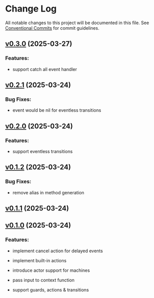# Change Log

All notable changes to this project will be documented in this file.
See [Conventional Commits](Https://conventionalcommits.org) for commit guidelines.

<!-- changelog -->

## [v0.3.0](https://github.com/heywhy/xfsm/compare/v0.2.1...v0.3.0) (2025-03-27)




### Features:

* support catch all event handler

## [v0.2.1](https://github.com/heywhy/xfsm/compare/v0.2.0...v0.2.1) (2025-03-24)




### Bug Fixes:

* event would be nil for eventless transitions

## [v0.2.0](https://github.com/heywhy/xfsm/compare/v0.1.2...v0.2.0) (2025-03-24)




### Features:

* support eventless transitions

## [v0.1.2](https://github.com/heywhy/xfsm/compare/v0.1.1...v0.1.2) (2025-03-24)




### Bug Fixes:

* remove alias in method generation

## [v0.1.1](https://github.com/heywhy/xfsm/compare/v0.1.0...v0.1.1) (2025-03-24)




## [v0.1.0](https://github.com/heywhy/xfsm/compare/v0.1.0...v0.1.0) (2025-03-24)




### Features:

* implement cancel action for delayed events

* implement built-in actions

* introduce actor support for machines

* pass input to context function

* support guards, actions & transitions
